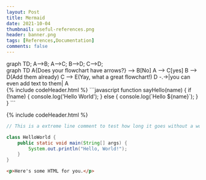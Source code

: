 ```yaml
---
layout: Post
title: Mermaid
date: 2021-10-04
thumbnail: useful-references.png
header: banner.png
tags: [References,Documentation]
comments: false
---
```

<div class="mermaid"> graph TD; A-->B; A-->C; B-->D; C-->D; </div>


<div class="mermaid">
graph TD
    A{Does your flowchart have arrows?} --> B[No]
    A --> C[yes]
    B --> D(Add them already)
    C --> E(Yay, what a great flowchart!)
    D -.->|you can even add text to them| A
    </div>
{% include codeHeader.html %}
```javascript
function sayHello(name) {
  if (!name) {
    console.log('Hello World');
  } else {
    console.log(`Hello ${name}`);
  }
}
```

{% include codeHeader.html %}
```java
// This is a extreme line comment to test how long it goes without a word wrap and it goes and goes and goes and goes and goes and goes

class HelloWorld {
    public static void main(String[] args) {
        System.out.println("Hello, World!");
    }
}
```

```html
<p>Here's some HTML for you.</p>
```
